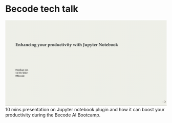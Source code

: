 # Becode tech talk

![jupyter notebook tech talk](/assets/cover.jpg)
10 mins presentation on Jupyter notebook plugin and how it can boost your productivity during the Becode AI Bootcamp.
